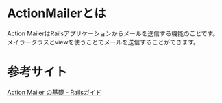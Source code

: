 # ActionMailerとは

Action MailerはRailsアプリケーションからメールを送信する機能のことです。
メイラークラスとviewを使うことでメールを送信することができます。


# 







# 参考サイト

[Action Mailer の基礎 - Railsガイド](https://railsguides.jp/action_mailer_basics.html)

